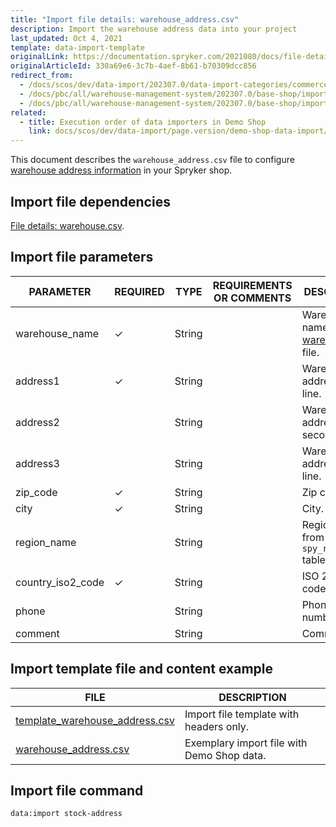 ```yaml
---
title: "Import file details: warehouse_address.csv"
description: Import the warehouse address data into your project
last_updated: Oct 4, 2021
template: data-import-template
originalLink: https://documentation.spryker.com/2021080/docs/file-details-warehouse-addresscsv
originalArticleId: 330a69e6-3c7b-4aef-8b61-b70309dcc856
redirect_from:
  - /docs/scos/dev/data-import/202307.0/data-import-categories/commerce-setup/file-details-warehouse-address.csv.html
  - /docs/pbc/all/warehouse-management-system/202307.0/base-shop/import-data/file-details-warehouse-address.csv.html
  - /docs/pbc/all/warehouse-management-system/202307.0/base-shop/import-and-export-data/file-details-warehouse-address.csv.html
related:
  - title: Execution order of data importers in Demo Shop
    link: docs/scos/dev/data-import/page.version/demo-shop-data-import/execution-order-of-data-importers-in-demo-shop.html
---
```


This document describes the `warehouse_address.csv` file to configure [warehouse address information](/docs/pbc/all/warehouse-management-system/{{page.version}}/base-shop/inventory-management-feature-overview.html#defining-a-warehouse-address) in your Spryker shop.

## Import file dependencies

[File details: warehouse.csv](/docs/pbc/all/warehouse-management-system/{{page.version}}/base-shop/import-and-export-data/import-file-details-warehouse-store.csv.html).

## Import file parameters

| PARAMETER | REQUIRED | TYPE | REQUIREMENTS OR COMMENTS | DESCRIPTION |
| --- | --- | --- | --- | --- |
| warehouse_name | &check; | String |  | Warehouse name from the [warehouse.csv](/docs/pbc/all/warehouse-management-system/{{page.version}}/base-shop/import-and-export-data/import-file-details-warehouse.csv.html) file. |
| address1 | &check; | String |  | Warehouse address—first line. |
| address2 |  | String |  | Warehouse address—second line. |
| address3 |  | String |  | Warehouse address—third line. |
| zip_code | &check; | String |  | Zip code. |
| city | &check; | String |  | City. |
| region_name |  |String |  | Region name from the `spy_regionDB` table. |
| country_iso2_code | &check; | String |  | ISO 2 country code. |
| phone |  | String |   |Phone number. |
| comment |  | String |   | Comment. |


## Import template file and content example

| FILE | DESCRIPTION |
| --- | --- |
|[ template_warehouse_address.csv](https://spryker.s3.eu-central-1.amazonaws.com/docs/Developer+Guide/Back-End/Data+Manipulation/Data+Ingestion/Data+Import/Data+Import+Categories/Commerce+Setup/Template_warehouse_address.csv) | Import file template with headers only. |
| [warehouse_address.csv](https://spryker.s3.eu-central-1.amazonaws.com/docs/Developer+Guide/Back-End/Data+Manipulation/Data+Ingestion/Data+Import/Data+Import+Categories/Commerce+Setup/warehouse_address.csv) | Exemplary import file with Demo Shop data. |



## Import file command

```bash
data:import stock-address
```
